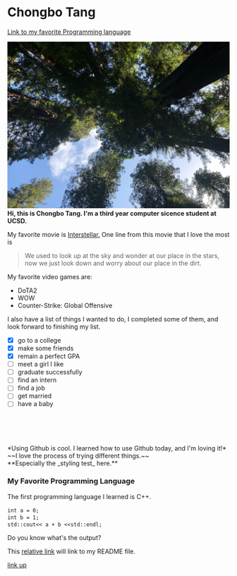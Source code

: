 # Chongbo Tang
[Link to my favorite Programming language](#My-Favorite-Programming-Language)

![tree](https://raw.githubusercontent.com/tangcb26/tangcb26.github.io/700d0b2ce21e2f15cd579bc03cd7aa52413fdebe/tree.jpg)
**Hi, this is Chongbo Tang. I'm a third year computer sicence student at UCSD.** <br/> 

My favorite movie is [Interstellar.](https://www.imdb.com/title/tt0816692/)
One line from this movie that I love the most is 
> We used to look up at the sky and wonder at our place in the stars, now we just look down and worry about our place in the dirt.

My favorite video games are:<br/>
- DoTA2
- WOW
- Counter-Strike: Global Offensive

I also have a list of things I wanted to do, I completed some of them, and look forward to finishing my list.
- [x] go to a college
- [x] make some friends
- [x] remain a perfect GPA
- [ ] meet a girl I like
- [ ] graduate successfully 
- [ ] find an intern
- [ ] find a job
- [ ] get married
- [ ] have a baby

<br/>
<br/>
<br/>
<br/>
*Using Github is cool. I learned how to use Github today, and I'm loving it!* <br/>
~~I love the process of trying different things.~~ <br/>
**Especially the _styling test_ here.** <br/>



### My Favorite Programming Language<br/>
The first programming language I learned is C++. <br/>
```
int a = 0;
int b = 1;
std::cout<< a + b <<std::endl;
```
Do you know what's the output?<br/>

This [relative link](README.md) will link to my README file. <br/>

[link up](#Chongbo-Tang)
